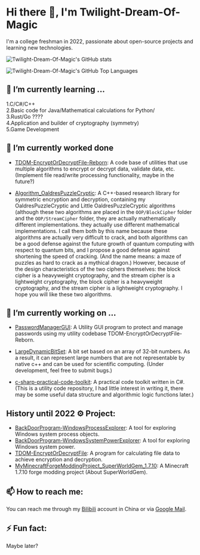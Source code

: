# Hi there 👋, I'm Twilight-Dream-Of-Magic

I'm a college freshman in 2022, passionate about open-source projects and learning new technologies.

![Twilight-Dream-Of-Magic's GitHub stats](https://github-readme-stats.vercel.app/api?username=Twilight-Dream-Of-Magic&show_icons=true&theme=radical)

![Twilight-Dream-Of-Magic's GitHub Top Languages](https://github-readme-stats.vercel.app/api/top-langs/?username=Twilight-Dream-Of-Magic&layout=compact&theme=tokyonight&show_icons=true)

## 🌱 I’m currently learning ...

1.C\/C#\/C++   
2.Basic code for Java/Mathematical calculations for Python/   
3.Rust\/Go ????   
4.Application and builder of cryptography (symmetry)   
5.Game Development   

## 📖 I’m currently worked done

- [TDOM-EncryptOrDecryptFile-Reborn](https://github.com/Twilight-Dream-Of-Magic/TDOM-EncryptOrDecryptFile-Reborn):
A code base of utilities that use multiple algorithms to encrypt or decrypt data, validate data, etc.
(Implement file read/write processing functionality, maybe in the future?)

- [Algorithm_OaldresPuzzleCryptic](https://github.com/Twilight-Dream-Of-Magic/Algorithm_OaldresPuzzleCryptic): 
A C++-based research library for symmetric encryption and decryption, containing my OaldresPuzzleCryptic and Little OaldresPuzzleCryptic algorithms (although these two algorithms are placed in the `OOP/BlockCipher` folder and the `OOP/StreamCipher` folder, they are actually mathematically different implementations. they actually use different mathematical implementations. 
I call them both by this name because these algorithms are actually very difficult to crack, and both algorithms can be a good defense against the future growth of quantum computing with respect to quantum bits, and I propose a good defense against shortening the speed of cracking. 
(And the name means: a maze of puzzles as hard to crack as a mythical dragon.) 
However, because of the design characteristics of the two ciphers themselves: the block cipher is a heavyweight cryptography, and the stream cipher is a lightweight cryptography, the block cipher is a heavyweight cryptography, and the stream cipher is a lightweight cryptography. I hope you will like these two algorithms.


## 🔭 I’m currently working on ...

- [PasswordManagerGUI](https://github.com/Twilight-Dream-Of-Magic/PasswordManagerGUI):
A Utility GUI program to protect and manage passwords using my utility codebase TDOM-EncryptOrDecryptFile-Reborn.

- [LargeDynamicBitSet](https://github.com/Twilight-Dream-Of-Magic/LargeDynamicBitSet): 
A bit set based on an array of 32-bit numbers. As a result, it can represent large numbers that are not representable by native c++ and can be used for scientific computing. 
(Under development, feel free to submit bugs.)

- [c-sharp-practical-code-toolkit](https://github.com/Twilight-Dream-Of-Magic/c-sharp-practical-code-toolkit): 
A practical code toolkit written in C#. 
(This is a utility code repository, I had little interest in writing it, there may be some useful data structure and algorithmic logic functions later.)

## History until 2022 ⚙️ Project:

- [BackDoorProgram-WindowsProcessExplorer](https://github.com/Twilight-Dream-Of-Magic/BackDoorProgram-WindowsProcessExplorer): A tool for exploring Windows system process objects.
- [BackDoorProgram-WindowsSystemPowerExplorer](https://github.com/Twilight-Dream-Of-Magic/BackDoorProgram-WindowsSystemPowerExplorer): A tool for exploring Windows system power.
- [TDOM-EncryptOrDecryptFile](https://github.com/Twilight-Dream-Of-Magic/TDOM-EncryptOrDecryptFile): A program for calculating file data to achieve encryption and decryption.
- [MyMinecraftForgeModdingProject_SuperWorldGem_1.7.10](https://github.com/Twilight-Dream-Of-Magic/MyMinecraftForgeModdingProject_SuperWorldGem_1.7.10): A Minecraft 1.7.10 forge modding project (About SuperWorldGem).

## 📫 How to reach me: 

You can reach me through my [Bilibili](https://space.bilibili.com/21974189) account in China or via [Google Mail](mailto:yujiang1187791459@gmail.com).

## ⚡ Fun fact: 

Maybe later?

<!--
**Twilight-Dream-Of-Magic/Twilight-Dream-Of-Magic** is a ✨ _special_ ✨ repository because its `README.md` (this file) appears on your GitHub profile.

Here are some ideas to get you started:

- 🔭 I’m currently working on ...
- 🌱 I’m currently learning ...
- 👯 I’m looking to collaborate on ...
- 🤔 I’m looking for help with ...
- 💬 Ask me about ...
- 📫 How to reach me: ...
- 😄 Pronouns: ...
- ⚡ Fun fact: ...
-->

